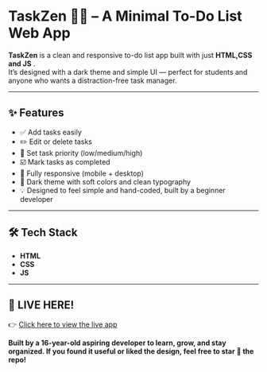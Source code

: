 # TaskZen 🧘‍♂️ – A Minimal To-Do List Web App

**TaskZen** is a clean and responsive to-do list app built with just **HTML,CSS and JS** .  
It’s designed with a dark theme and simple UI — perfect for students and anyone who wants a distraction-free task manager.

---

## ✨ Features

- ✅ Add tasks easily  
- ✏️ Edit or delete tasks  
- 🚦 Set task priority (low/medium/high)  
- ☑️ Mark tasks as completed  
- 📱 Fully responsive (mobile + desktop)  
- 🎨 Dark theme with soft colors and clean typography  
- 💡 Designed to feel simple and hand-coded, built by a beginner developer

---

## 🛠️ Tech Stack

- **HTML**
- **CSS**
- **JS**

---

## 🔧 LIVE HERE!
   👉 [Click here to view the live app](https://thealokverse.github.io/TaskZen/)

   
**Built by a 16-year-old aspiring developer to learn, grow, and stay organized.
If you found it useful or liked the design, feel free to star 🌟 the repo!**
